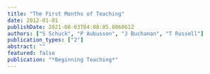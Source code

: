 ```yaml
---
title: "The First Months of Teaching"
date: 2012-01-01
publishDate: 2021-08-03T04:08:05.806061Z
authors: ["S Schuck", "P Aubusson", "J Buchanan", "T Russell"]
publication_types: ["2"]
abstract: ""
featured: false
publication: "*Beginning Teaching*"
---
```


